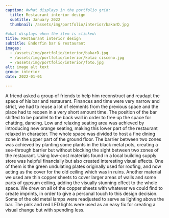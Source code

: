 ```yaml
---
caption: #what displays in the portfolio grid:
  title: Restaurant interior design
  subtitle: January 2022
  thumbnail: /assets/img/portfolio/interior/bakarD.jpg
  
#what displays when the item is clicked:
title: Restaurant interior design
subtitle: Endorfin bar & restaurant
images: 
  - /assets/img/portfolio/interior/bakarD.jpg
  - /assets/img/portfolio/interior/kolaz cisceno.jpg
  - /assets/img/portfolio/interior/foto.jpg
alt: image alt text
group: interior
date: 2022-01-01

---
```

A friend asked a group of friends to help him reconstruct and readapt the space of his bar and restaurant. Finances and time were very narrow and strict, we had to reuse a lot of elements from the previous space and the place had to reopen in a very short amount time. The position of the bar shifted to be parallel to the back wall in order to free up the space for chatting, dancing. Low and relaxing seating area was achieved by introducing new orange seating, making this lower part of the restaurant relaxed in character. The whole space was divided to host a fine dining zone in the upper part of the ground floor. The barrier between two zones was achieved by planting some plants in the black metal pots, creating a see-through barrier but without blocking the sight between two zones of the restaurant. Using low-cost materials found in a local building supply store was helpful financially but also created interesting visual effects. One of them is the green undulating plates originally used for roofing, and now acting as the cover for the old ceiling which was in ruins. Another material we used are thin copper sheets to cover larger areas of walls and some parts of gypsum ceiling, adding the visually stunning effect to the whole space. We drew on all of the copper sheets with whatever we could find to create imprints, in order to give a personal touch to this design decision. Some of the old metal lamps were readjusted to serve as lighting above the bar. The pink and red LED lights were used as an easy fix for creating a visual change but with spending less. 
